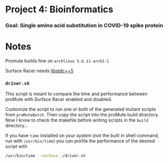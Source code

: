 # Project 4: Bioinformatics

### Goal: Single amino acid substitution in COVID-19 spike protein

# Notes

Promute builds fine on `archlinux 5.6.11-arch1-1`

Surface Racer needs [libstdc++5](https://www.archlinux.org/packages/extra/x86_64/libstdc++5/)

### `driver.sh`

This script is meant to compare the time and performance between proMute with Surface Racer enabled and disabled.

Customize the script to run one or both of the generated mutant scripts from `proMuteBatch`. Then *copy* the script into the proMute build directory. Now I know to check the makefile
before writing scripts in the `build` directory...

If you have `time` installed on your system (not the built in shell command, run with `/usr/bin/time`) you can profile the performance of the desired script with

```bash
/usr/bin/time --verbose ./driver.sh
```

